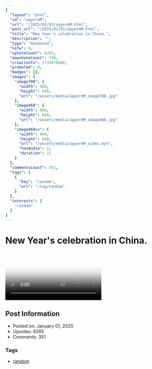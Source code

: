 ```yaml
---
{
  "layout": "post",
  "id": "aqyermM",
  "url": "/2025/01/01/aqyermM.html",
  "post_url": "/2025/01/01/aqyermM.html",
  "title": "New Year's celebration in China.",
  "description": "",
  "type": "Animated",
  "nsfw": 0,
  "upVoteCount": 6265,
  "downVoteCount": 730,
  "creationTs": 1735678680,
  "promoted": 0,
  "badges": [],
  "images": {
    "image700": {
      "width": 460,
      "height": 840,
      "url": "/assets/media/aqyermM_image700.jpg"
    },
    "image460": {
      "width": 460,
      "height": 840,
      "url": "/assets/media/aqyermM_image460.jpg"
    },
    "image460sv": {
      "width": 460,
      "height": 840,
      "url": "/assets/media/aqyermM_video.mp4",
      "hasAudio": 1,
      "duration": 11
    }
  },
  "commentsCount": 351,
  "tags": [
    {
      "key": "random",
      "url": "/tag/random"
    }
  ],
  "interests": [
    "random"
  ]
}
---
```


# New Year's celebration in China.

<video controls playsinline loop poster="/assets/media/aqyermM_image460.jpg">
  <source src="/assets/media/aqyermM_video.mp4" type="video/mp4">
  Your browser does not support the video tag.
</video>

## Post Information

- Posted on: January 01, 2025
- Upvotes: 6265
- Comments: 351

### Tags

- [random](/tag/random)
